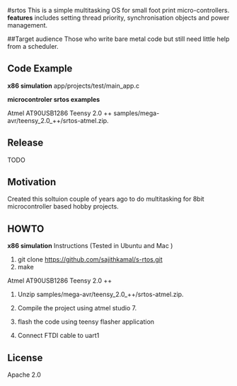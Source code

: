 #srtos
This is a simple multitasking OS for small foot print micro-controllers.
**features** includes setting thread priority, synchronisation objects  and power management.

##Target audience
 Those who write bare metal code but still need little help from a scheduler. 
 
 

## Code Example
**x86 simulation**
   app/projects/test/main_app.c

**microcontroler srtos   examples**

Atmel AT90USB1286  Teensy 2.0 ++
samples/mega-avr/teensy_2.0_++/srtos-atmel.zip. 

## Release
TODO

## Motivation
Created this soltuion couple of years ago to do  multitasking for 8bit microcontroller based  hobby projects.


## HOWTO 

**x86 simulation**
Instructions (Tested in Ubuntu and Mac )
1. git clone https://github.com/sajithkamal/s-rtos.git
2. make


Atmel AT90USB1286  Teensy 2.0 ++
1. Unzip samples/mega-avr/teensy_2.0_++/srtos-atmel.zip. 

2. Compile the project  using atmel studio 7. 

3. flash the code using teensy flasher application  

4. Connect FTDI cable to uart1 

## License
Apache 2.0

